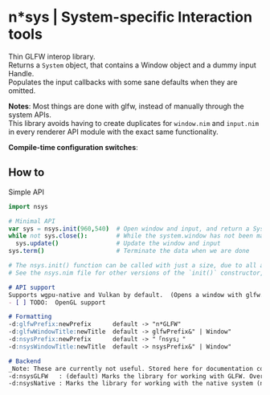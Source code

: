 # n*sys | System-specific Interaction tools
Thin GLFW interop library.  
Returns a `System` object, that contains a Window object and a dummy input Handle.  
Populates the input callbacks with some sane defaults when they are omitted.  

**Notes**:
Most things are done with glfw, instead of manually through the system APIs.  
This library avoids having to create duplicates for `window.nim` and `input.nim` in every renderer API module with the exact same functionality.  

**Compile-time configuration switches**:
## How to
Simple API
```nim
import nsys

# Minimal API
var sys = nsys.init(960,540)  # Open window and input, and return a System object
while not sys.close():        # While the system.window has not been marked for closing
  sys.update()                # Update the window and input
sys.term()                    # Terminate the data when we are done

# The nsys.init() function can be called with just a size, due to all arguments having sane defaults.
# See the nsys.nim file for other versions of the `init()` constructor, and all their possible inputs.
```

```md
# API support
Supports wgpu-native and Vulkan by default.  (Opens a window with glfw.NoAPI)
- [ ] TODO:  OpenGL support

# Formatting
-d:glfwPrefix:newPrefix      default -> "n*GLFW"
-d:glfwWindowTitle:newTitle  default -> glfwPrefix&" | Window"
-d:nsysPrefix:newPrefix      default -> "「nsys」"
-d:nsysWindowTitle:newTitle  default -> nsysPrefix&" | Window"

# Backend
_Note: These are currently not useful. Stored here for documentation completeness._
-d:nsysGLFW   : (default) Marks the library for working with GLFW. Overrides `nsysNative`
-d:nsysNative : Marks the library for working with the native system (not implemented)
```

